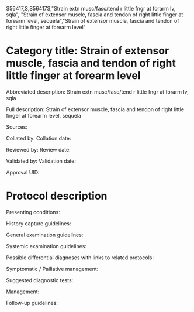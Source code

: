 S56417,S,S56417S,"Strain extn musc/fasc/tend r little fngr at forarm lv, sqla", "Strain of extensor muscle, fascia and tendon of right little finger at forearm level, sequela","Strain of extensor muscle, fascia and tendon of right little finger at forearm level"
# Category title: Strain of extensor muscle, fascia and tendon of right little finger at forearm level

Abbreviated description: Strain extn musc/fasc/tend r little fngr at forarm lv, sqla

Full description: Strain of extensor muscle, fascia and tendon of right little finger at forearm level, sequela

Sources:

Collated by:
Collation date:

Reviewed by:
Review date:

Validated by:
Validation date:

Approval UID:

# Protocol description

Presenting conditions:

History capture guidelines:

General examination guidelines:

Systemic examination guidelines:

Possible differential diagnoses with links to related protocols:

Symptomatic / Palliative management:

Suggested diagnostic tests:

Management:

Follow-up guidelines:
